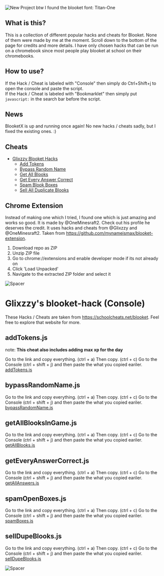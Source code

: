 ![New Project](https://user-images.githubusercontent.com/59119852/142629180-290ce6cc-7690-4534-ba04-216f49ca8273.png)
btw I found the blooket font: Titan-One

## What is this?

This is a collection of different popular hacks and cheats for Blooket. None of them were made by me at the moment. Scroll down to the bottom of the page for credits and more details. I have only chosen hacks that can be run on a chromebook since most people play blooket at school on their chromebooks.

## How to use?

If the Hack / Cheat is labeled with "Console" then simply do Ctrl+Shift+j to open the console and paste the script. <br>
If the Hack / Cheat is labeled with "Bookmarklet" then simply put `javascript:` in the search bar before the script.

## News

BlooketX is up and running once again! No new hacks / cheats sadly, but I fixed the existing ones. :)

## Cheats

- [Glixzzy Blooket Hacks](#glixzzy-hack)
  - [Add Tokens](#addTokens.js)
  - [Bypass Random Name](#bypassRandomName.js)
  - [Get All Blooks](#getAllBlooksInGame.js)
  - [Get Every Answer Correct](#getEveryAnswerCorrect.js)
  - [Spam Blook Boxes](#spamOpenBoxes.js)
  - [Sell All Duplicate Blooks](#sellDupeBlooks.js)

## Chrome Extension

Instead of making one which I tried, I found one which is just amazing and works so good. It is made by @OneMinesraft2. Check out his profile he deserves the credit. It uses hacks and cheats from @Glixzzy and @OneMinesraft2. 
Taken from <https://github.com/mynameismax/blooket-extension>.
1. Download repo as ZIP
2. Unzip ZIP file
3. Go to chrome://extensions and enable developer mode if its not already on
4. Click 'Load Unpacked'
5. Navigate to the extracted ZIP folder and select it

![Spacer](https://user-images.githubusercontent.com/59119852/145637549-7a181be2-a58c-4e56-a241-e2d5bb761bf5.png)

# <a id="glixzzy-hack"></a>Glixzzy's blooket-hack (Console)

These Hacks / Cheats are taken from <https://schoolcheats.net/blooket>. Feel free to explore that website for more.

## <a id="addTokens.js"></a>addTokens.js

note: **This cheat also includes adding max xp for the day**

Go to the link and copy everything. (ctrl + a) Then copy. (ctrl + c) Go to the Console (ctrl + shift + j) and then paste the what you copied eariler.<br>
[addTokens.js](https://raw.githubusercontent.com/P1uffy/BlooketX/main/addTokens.js)

## <a id="bypassRandomName.js"></a>bypassRandomName.js

Go to the link and copy everything. (ctrl + a) Then copy. (ctrl + c) Go to the Console (ctrl + shift + j) and then paste the what you copied eariler.<br>
[bypassRandomName.js](https://raw.githubusercontent.com/P1uffy/BlooketX/main/bypassRandomName.js)

## <a id="getAllBlooksInGame.js"></a>getAllBlooksInGame.js

Go to the link and copy everything. (ctrl + a) Then copy. (ctrl + c) Go to the Console (ctrl + shift + j) and then paste the what you copied eariler.<br>
[getAllBlooks.js](https://raw.githubusercontent.com/P1uffy/BlooketX/main/getAllBlooks.js)

## <a id="getEveryAnswerCorrect.js"></a>getEveryAnswerCorrect.js

Go to the link and copy everything. (ctrl + a) Then copy. (ctrl + c) Go to the Console (ctrl + shift + j) and then paste the what you copied eariler.<br>
[getAllAnswers.js](https://raw.githubusercontent.com/P1uffy/BlooketX/main/getAllAnswers.js)

## <a id="spamOpenBoxes.js"></a>spamOpenBoxes.js

Go to the link and copy everything. (ctrl + a) Then copy. (ctrl + c) Go to the Console (ctrl + shift + j) and then paste the what you copied eariler.<br>
[spamBoxes.js](https://raw.githubusercontent.com/P1uffy/BlooketX/main/spamBoxes.js)

## <a id="sellDupeBlooks.js"></a>sellDupeBlooks.js

Go to the link and copy everything. (ctrl + a) Then copy. (ctrl + c) Go to the Console (ctrl + shift + j) and then paste the what you copied eariler.<br>
[sellDupeBlooks.js](https://raw.githubusercontent.com/P1uffy/BlooketX/main/sellDupeBlooks.js)

![Spacer](https://user-images.githubusercontent.com/59119852/145637549-7a181be2-a58c-4e56-a241-e2d5bb761bf5.png)
